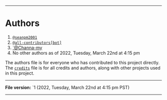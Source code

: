 
***

# Authors

1. [`@seanpm2001`](https://github.com/seanpm2001/)
2. [`@all-contributors[bot]`](https://github.com/all-contributors)
3. [`@Channa-my](https://github.com/channa-my)
4. No other authors as of 2022, Tuesday, March 22nd at 4:15 pm

The authors file is for everyone who has contributed to this project directly. The [`credits`](/CREDITS.wiki) file is for all credits and authors, along with other projects used in this project.

***

**File version:** `1 (2022, Tuesday, March 22nd at 4:15 pm PST)
***
